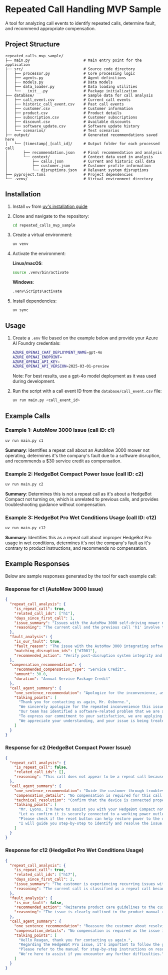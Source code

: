 # Repeated Call Handling MVP Sample

A tool for analyzing call events to identify repeated calls, determine fault, and recommend appropriate compensation.

## Project Structure

```
repeated_calls_mvp_sample/
├── main.py                        # Main entry point for the application
├── src/                           # Source code directory
│   ├── processor.py               # Core processing logic
│   ├── agents.py                  # Agent definitions
│   ├── models.py                  # Data models
│   ├── data_loader.py             # Data loading utilities
│   └── __init__.py                # Package initialization
├── database/                      # Sample data for call analysis
│   ├── call_event.csv             # Current call events
│   ├── historic_call_event.csv    # Past call events
│   ├── customer.csv               # Customer information
│   ├── product.csv                # Product details
│   ├── subscription.csv           # Customer subscriptions
│   ├── discount.csv               # Available discounts
│   ├── software_update.csv        # Software update history
│   └── scenarios/                 # Test scenarios
├── output/                        # Generated recommendations saved here
│   └── [timestamp]_[call_id]/     # Output folder for each processed call
│       ├── recommendation.json    # Final recommendation and analysis
│       └── context/               # Context data used in analysis
│           ├── calls.json         # Current and historic call data
│           ├── customer.json      # Customer profile information
│           └── disruptions.json   # Relevant system disruptions
├── pyproject.toml                 # Project dependencies
└── .venv/                         # Virtual environment directory
```

## Installation

1. Install `uv` from [uv's installation guide](https://docs.astral.sh/uv/getting-started/installation/)

2. Clone and navigate to the repository:

   ```bash
   cd repeated_calls_mvp_sample
   ```

3. Create a virtual environment:

   ```bash
   uv venv
   ```

4. Activate the environment:

   **Linux/macOS**:

   ```bash
   source .venv/bin/activate
   ```

   **Windows**:

   ```bash
   .venv\Scripts\activate
   ```

5. Install dependencies:

   ```bash
   uv sync
   ```

## Usage

1. Create a `.env` file based on the example below and provide your Azure AI Foundry credentials:

   ```bash
   AZURE_OPENAI_CHAT_DEPLOYMENT_NAME=gpt-4o
   AZURE_OPENAI_ENDPOINT=
   AZURE_OPENAI_API_KEY=
   AZURE_OPENAI_API_VERSION=2025-03-01-preview
   ```

   Note: For best results, use a gpt-4o model deployment as it was used during development.

2. Run the script with a call event ID from the `database/call_event.csv` file:

   ```bash
   uv run main.py <call_event_id>
   ```

## Example Calls

### Example 1: AutoMow 3000 Issue (call ID: c1)

```bash
uv run main.py c1
```

**Summary**: Identifies a repeat call about an AutoMow 3000 mower not operating, determines it's the company's fault due to a software disruption, and recommends a $30 service credit as compensation.

### Example 2: HedgeBot Compact Power Issue (call ID: c2)

```bash
uv run main.py c2
```

**Summary**: Determines this is not a repeat call as it's about a HedgeBot Compact not turning on, which is unrelated to previous calls, and provides troubleshooting guidance without compensation.

### Example 3: HedgeBot Pro Wet Conditions Usage (call ID: c12)

```bash
uv run main.py c12
```

**Summary**: Identifies this as a repeat call about improper HedgeBot Pro usage in wet conditions, determines it's not the company's fault as it's contrary to product instructions, and recommends no compensation.

## Example Responses

Below are sample responses generated by the tool for each example call:

### Response for c1 (AutoMow 3000 Issue)

```json
{
  "repeat_call_analysis": {
    "is_repeat_call": true,
    "related_call_ids": ["h1"],
    "days_since_first_call": 1,
    "issue_summary": "Issues with the AutoMow 3000 self-driving mower not operating.",
    "reasoning": "The current call and the previous call 'h1' involve the same customer, the issue reported ('self-driving mower malfunction') pertains to the same product (AutoMow 3000), and the time between calls is within 7 days, spanning only 1 day. Additionally, the previous call suggested resolution by 2024-01-10, but the issue persists. This qualifies as a repeat call."
  },
  "fault_analysis": {
    "is_our_fault": true,
    "fault_reason": "The issue with the AutoMow 3000 integrating software and connectivity aspects correlates with the operational disruption resolved near the customer's issues, suggesting inadequate resolution or lingering impact.",
    "matching_disruption_ids": ["d7001"],
    "recommended_action": "Verify post-disruption system integrity and reliability for affected users, ensure timely updates to customers, and offer compensation if needed."
  },
  "compensation_recommendation": {
    "recommended_compensation_type": "Service Credit",
    "amount": 30.0,
    "duration": "Annual Service Package Credit"
  },
  "call_agent_summary": {
    "one_sentence_recommendation": "Apologize for the inconvenience, assure the customer we are resolving the issue, and inform them of a $30 service credit applied to their annual package for their patience.",
    "talking_points": [
      "Thank you for contacting us again, Mr. Osborne.",
      "We sincerely apologize for the repeated inconvenience this issue has caused.",
      "Our team has identified a software-related problem that we are actively working to resolve.",
      "To express our commitment to your satisfaction, we are applying a $30 credit to your annual service package.",
      "We appreciate your understanding, and your issue is being treated as a priority."
    ]
  }
}
```

### Response for c2 (HedgeBot Compact Power Issue)

```json
{
  "repeat_call_analysis": {
    "is_repeat_call": false,
    "related_call_ids": [],
    "reasoning": "This call does not appear to be a repeat call because the reason for the current call concerns the HedgeBot Compact device not turning on, which is unrelated to the expired Aquaspray X promotion discussed in a prior call."
  },
  "call_agent_summary": {
    "one_sentence_recommendation": "Guide the customer through troubleshooting steps to resolve the HedgeBot Compact power issue.",
    "compensation_details": "No compensation is required for this call.",
    "technical_resolution": "Confirm that the device is connected properly to a power source and perform a reset using the reset button on the device.",
    "talking_points": [
      "Mr. Lyons, I'm here to assist you with your HedgeBot Compact not powering on.",
      "Let us confirm it is securely connected to a working power outlet.",
      "Please check if the reset button can help restore power to the device.",
      "I will guide you step-by-step to identify and resolve the issue."
    ]
  }
}
```

### Response for c12 (HedgeBot Pro Wet Conditions Usage)

```json
{
  "repeat_call_analysis": {
    "is_repeat_call": true,
    "related_call_ids": ["h17"],
    "days_since_first_call": 2,
    "issue_summary": "The customer is experiencing recurring issues with their HedgeBot Pro related to usage in wet conditions, contrary to product usage instructions.",
    "reasoning": "The current call is classified as a repeat call because the issue pertains to the same product (HedgeBot Pro) and involves the same underlying cause (usage in conditions involving rain or moisture) as the previous call on 2024-05-10. Additionally, the time gap between the two calls is only 2 days, which is within the 7-day window defining a repeat call. Therefore, it meets all the criteria for a repeat call."
  },
  "fault_analysis": {
    "is_our_fault": false,
    "recommended_action": "Reiterate product care guidelines to the customer and advise not to operate the equipment in unsuitable conditions as per the manual.",
    "reasoning": "The issue is clearly outlined in the product manual regarding unsuitable use in wet conditions, which the customer has previously acknowledged as their mistake."
  },
  "call_agent_summary": {
    "one_sentence_recommendation": "Reassure the customer about resolving their concerns while clarifying proper product use in wet conditions.",
    "compensation_details": "No compensation is required as the issue is due to improper usage and not product malfunction.",
    "talking_points": [
      "Hello Reagan, thank you for contacting us again.",
      "Regarding the HedgeBot Pro issue, it's important to follow the guidelines which recommend against using it on wet hedges.",
      "Please refer to the manual for step-by-step instructions on resolving the error code, typically involving drying the appliance thoroughly and performing a reset.",
      "We're here to assist if you encounter any further difficulties."
    ]
  }
}
```
